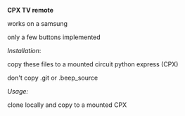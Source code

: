 **CPX TV remote**

works on a samsung

only a few buttons implemented

_Installation_:

copy these files to a mounted circuit python express (CPX)

don't copy .git or .beep_source

_Usage:_

clone locally and copy to a mounted CPX
